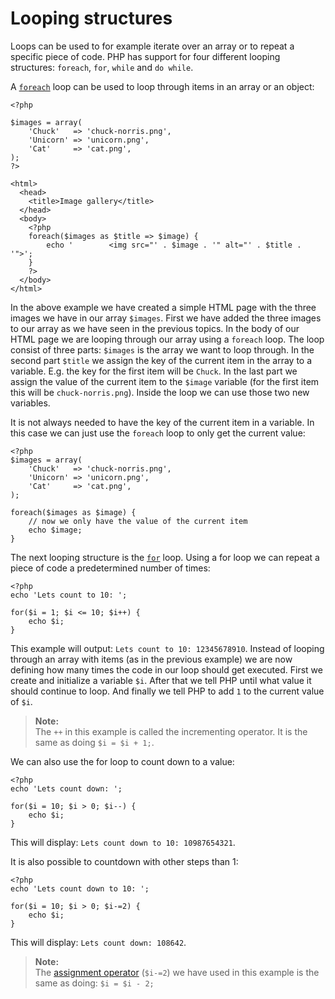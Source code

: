 Looping structures
==================

Loops can be used to for example iterate over an array or to repeat a specific piece of code. PHP has support for four different looping structures: `foreach`, `for`, `while` and `do while`.

A [`foreach`][foreach] loop can be used to loop through items in an array or an object:

    <?php

    $images = array(
        'Chuck'   => 'chuck-norris.png',
        'Unicorn' => 'unicorn.png',
        'Cat'     => 'cat.png',
    );
    ?>

    <html>
      <head>
        <title>Image gallery</title>
      </head>
      <body>
        <?php
        foreach($images as $title => $image) {
            echo '        <img src="' . $image . '" alt="' . $title . '">';
        }
        ?>
      </body>
    </html>

In the above example we have created a simple HTML page with the three images we have in our array `$images`. First we have added the three images to our array as we have seen in the previous topics. In the body of our HTML page we are looping through our array using a `foreach` loop. The loop consist of three parts: `$images` is the array we want to loop through. In the second part `$title` we assign the key of the current item in the array to a variable. E.g. the key for the first item will be `Chuck`. In the last part we assign the value of the current item to the `$image` variable (for the first item this will be `chuck-norris.png`). Inside the loop we can use those two new variables.

It is not always needed to have the key of the current item in a variable. In this case we can just use the `foreach` loop to only get the current value:

    <?php
    $images = array(
        'Chuck'   => 'chuck-norris.png',
        'Unicorn' => 'unicorn.png',
        'Cat'     => 'cat.png',
    );

    foreach($images as $image) {
        // now we only have the value of the current item
        echo $image;
    }

The next looping structure is the [`for`][for] loop. Using a for loop we can repeat a piece of code a predetermined number of times:

    <?php
    echo 'Lets count to 10: ';

    for($i = 1; $i <= 10; $i++) {
        echo $i;
    }

This example will output: `Lets count to 10: 12345678910`. Instead of looping through an array with items (as in the previous example) we are now defining how many times the code in our loop should get executed. First we create and initialize a variable `$i`. After that we tell PHP until what value it should continue to loop. And finally we tell PHP to add `1` to the current value of `$i`.

> **Note:**  
> The `++` in this example is called the incrementing operator. It is the same as doing `$i = $i + 1;`.

We can also use the for loop to count down to a value:

    <?php
    echo 'Lets count down: ';

    for($i = 10; $i > 0; $i--) {
        echo $i;
    }

This will display: `Lets count down to 10: 10987654321`.

It is also possible to countdown with other steps than 1:

    <?php
    echo 'Lets count down to 10: ';

    for($i = 10; $i > 0; $i-=2) {
        echo $i;
    }

This will display: `Lets count down: 108642`.

> **Note:**  
> The [assignment operator][assigment-operator] (`$i-=2`) we have used in this example is the same as doing: `$i = $i - 2;`

[foreach]:http://php.net/manual/en/control-structures.foreach.php
[for]:http://php.net/manual/en/control-structures.for.php
[incrementing-operator]:http://php.net/manual/en/language.operators.increment.php
[assigment-operator]:http://php.net/manual/en/language.operators.assignment.php
